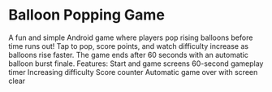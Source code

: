 # Balloon Popping Game
A fun and simple Android game where players pop rising balloons before time runs out! Tap to pop, score points, and watch difficulty increase as balloons rise faster. The game ends after 60 seconds with an automatic balloon burst finale.  Features:  Start and game screens  60-second gameplay timer  Increasing difficulty  Score counter  Automatic game over with screen clear
